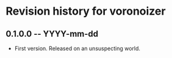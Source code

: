 # Revision history for voronoizer

## 0.1.0.0 -- YYYY-mm-dd

* First version. Released on an unsuspecting world.
